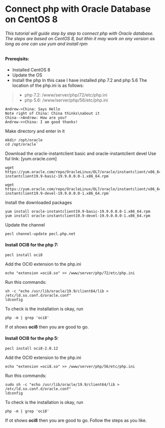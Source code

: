 # Connect php with Oracle Database on CentOS 8
###### This tutorial will guide step by step to connect php with Oracle database. The steps are based on CentOS 8, but ithin it may work on any version as long as one can use yum and install rpm
#### Prereqisits:
- Installed CentOS 8
- Update the OS
- Install the php
In this case I have installed php 7.2 and php 5.6
The location of the php.ini is as follows:
> - php 7.2: /www/server/php/72/etc/php.ini
> - php 5.6: /www/server/php/56/etc/php.ini

```seq
Andrew->China: Says Hello 
Note right of China: China thinks\nabout it 
China-->Andrew: How are you? 
Andrew->>China: I am good thanks!
```

Make directory and enter in it
```
mkdir /opt/oracle
cd /opt/oracle`
```
Download the  oracle-instantclient basic and  oracle-instantclient devel
Use ful link: [yum.oracle.com]

```
wget https://yum.oracle.com/repo/OracleLinux/OL7/oracle/instantclient/x86_64/getPackage/oracle-instantclient19.9-basic-19.9.0.0.0-1.x86_64.rpm
```
```
wget https://yum.oracle.com/repo/OracleLinux/OL7/oracle/instantclient/x86_64/getPackage/oracle-instantclient19.9-devel-19.9.0.0.0-1.x86_64.rpm`
```
Install the downloaded packages
```
yum install oracle-instantclient19.9-basic-19.9.0.0.0-1.x86_64.rpm
yum install oracle-instantclient19.9-devel-19.9.0.0.0-1.x86_64.rpm
```
Update the channel
```
pecl channel-update pecl.php.net
```
#### Install OCI8 for the php 7:
```
pecl install oci8
```
Add the OCI0 extension to the php.ini
```
echo "extension =oci8.so" >> /www/server/php/72/etc/php.ini
```
Run this commands:
```
sh -c "echo /usr/lib/oracle/19.9/client64/lib > /etc/ld.so.conf.d/oracle.conf"
ldconfig
```
To check is the installation is okay, run
```
php -m | grep 'oci8'
```
If ot shows **oci8** then you are good to go.

#### Install OCI8 for the php 5:
```
pecl install oci8-2.0.12
```
Add the OCI0 extension to the php.ini
```
echo "extension =oci8.so" >> /www/server/php/56/etc/php.ini
```
Run this commands:
```
sudo sh -c "echo /usr/lib/oracle/19.9/client64/lib > /etc/ld.so.conf.d/oracle.conf"
ldconfig
```
To check is the installation is okay, run
```
php -m | grep 'oci8'
```
If ot shows **oci8** then you are good to go.
Follow the steps as you like.
